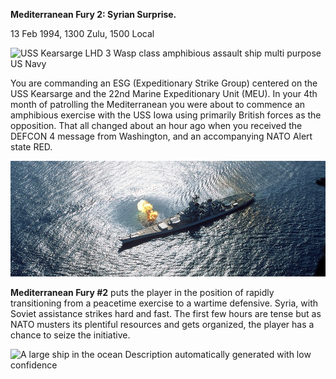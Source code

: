 **Mediterranean Fury 2: Syrian Surprise.**

13 Feb 1994, 1300 Zulu, 1500 Local

![USS Kearsarge LHD 3 Wasp class amphibious assault ship multi purpose
US Navy](/assets/images/aar/mf/mf2/image1.jpeg)

You are commanding an ESG (Expeditionary Strike Group) centered on the
USS Kearsarge and the 22nd Marine Expeditionary Unit (MEU). In your 4th
month of patrolling the Mediterranean you were about to commence an
amphibious exercise with the USS Iowa using primarily British forces as
the opposition. That all changed about an hour ago when you received the
DEFCON 4 message from Washington, and an accompanying NATO Alert state
RED.

![USS Iowa (BB-61)](/assets/images/aar/mf/mf2/image2.jpeg)

**<span class="underline">Mediterranean Fury \#2</span>** puts the
player in the position of rapidly transitioning from a peacetime
exercise to a wartime defensive. Syria, with Soviet assistance strikes
hard and fast. The first few hours are tense but as NATO musters its
plentiful resources and gets organized, the player has a chance to seize
the initiative.

![A large ship in the ocean Description automatically generated with low
confidence](/assets/images/aar/mf/mf2/image3.jpeg)
